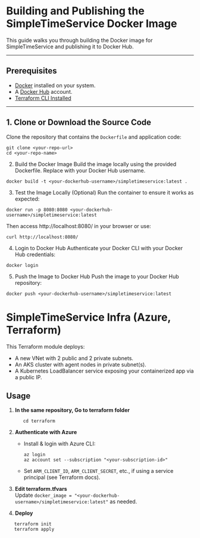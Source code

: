 # Building and Publishing the SimpleTimeService Docker Image

This guide walks you through building the Docker image for SimpleTimeService and publishing it to Docker Hub.


----



## Prerequisites

- [Docker](https://docs.docker.com/get-docker/) installed on your system.
- A [Docker Hub](https://hub.docker.com/) account.
- [Terraform CLI Installed](https://developer.hashicorp.com/terraform/install#windows)


----



## 1. Clone or Download the Source Code

Clone the repository that contains the `Dockerfile` and application code:

```
git clone <your-repo-url>
cd <your-repo-name>
```

2. Build the Docker Image
   Build the image locally using the provided Dockerfile.
Replace <your-dockerhub-username> with your Docker Hub username.

```
docker build -t <your-dockerhub-username>/simpletimeservice:latest .
```

3. Test the Image Locally (Optional)
Run the container to ensure it works as expected:


```
docker run -p 8080:8080 <your-dockerhub-username>/simpletimeservice:latest
```

Then access http://localhost:8080/ in your browser or use:

```
curl http://localhost:8080/
```
4. Login to Docker Hub
Authenticate your Docker CLI with your Docker Hub credentials:

```
docker login
```
5. Push the Image to Docker Hub
Push the image to your Docker Hub repository:

```
docker push <your-dockerhub-username>/simpletimeservice:latest
```




# SimpleTimeService Infra (Azure, Terraform)

This Terraform module deploys:
- A new VNet with 2 public and 2 private subnets.
- An AKS cluster with agent nodes in private subnet(s).
- A Kubernetes LoadBalancer service exposing your containerized app via a public IP.

## Usage

1. **In the same repository, Go to terraform folder**
      ```
         cd terraform
      ```

2. **Authenticate with Azure**

   - Install & login with Azure CLI:  
     ```
     az login
     az account set --subscription "<your-subscription-id>"
     ```
   - Set `ARM_CLIENT_ID`, `ARM_CLIENT_SECRET`, etc., if using a service principal (see Terraform docs).

3. **Edit terraform.tfvars**  
   Update `docker_image = "<your-dockerhub-username>/simpletimeservice:latest"` as needed.

4. **Deploy**
```
   terraform init
   terraform apply
```